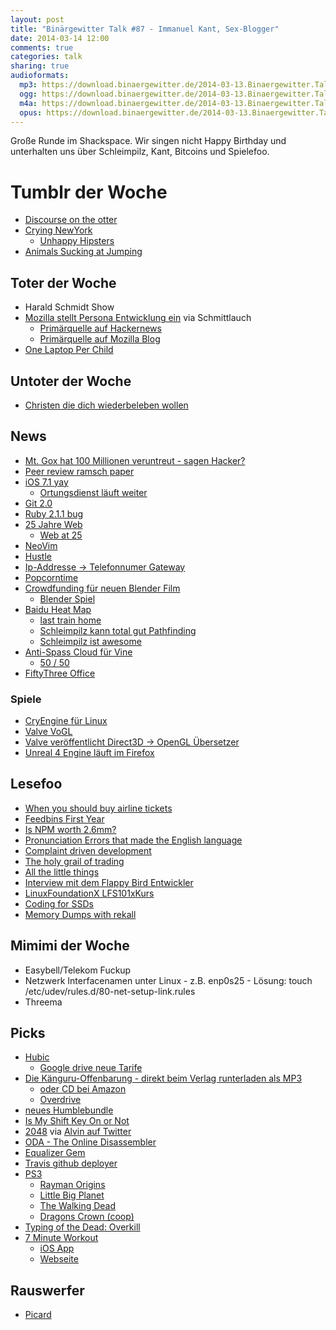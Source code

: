 ```yaml
---
layout: post
title: "Binärgewitter Talk #87 - Immanuel Kant, Sex-Blogger"
date: 2014-03-14 12:00
comments: true
categories: talk
sharing: true
audioformats:
  mp3: https://download.binaergewitter.de/2014-03-13.Binaergewitter.Talk.87.mp3
  ogg: https://download.binaergewitter.de/2014-03-13.Binaergewitter.Talk.87.ogg
  m4a: https://download.binaergewitter.de/2014-03-13.Binaergewitter.Talk.87.m4a
  opus: https://download.binaergewitter.de/2014-03-13.Binaergewitter.Talk.87.opus
---
```

Große Runde im Shackspace. Wir singen nicht Happy Birthday und unterhalten uns über Schleimpilz, Kant, Bitcoins und Spielefoo.

# Tumblr der Woche

- [Discourse on the otter](http://discourseontheotter.tumblr.com/)
- [Crying NewYork](http://cryingnewyork.tumblr.com)
    * [Unhappy Hipsters](http://unhappyhipsters.com/)
- [Animals Sucking at Jumping](http://animalssuckingatjumping.tumblr.com/)

## Toter der Woche

- Harald Schmidt Show
- [Mozilla stellt Persona Entwicklung ein](http://www.golem.de/news/login-dienst-mozilla-stellt-persona-entwicklung-ein-1403-105030.html) via Schmittlauch
   * [Primärquelle auf Hackernews](https://news.ycombinator.com/item?id=7364465)
   * [Primärquelle auf Mozilla Blog](https://wiki.mozilla.org/Identity/Persona_AAR)
- [One Laptop Per Child](http://blog.laptop.org/2014/03/12/olpc-concentrating-on-its-core-values-education/#.UyCXtz19oygresponse)

## Untoter der Woche

- [Christen die dich wiederbeleben wollen](http://www.vice.com/read/a-christian-group-needs-access-to-your-dead-so-they-can-ressurect-them)

## News

- [Mt. Gox hat 100 Millionen veruntreut - sagen Hacker?](http://www.forbes.com/sites/andygreenberg/2014/03/09/hackers-hit-mt-gox-exchanges-ceo-claim-to-publish-evidence-of-fraud/)
- [Peer review ramsch paper](http://www.nature.com/news/publishers-withdraw-more-than-120-gibberish-papers-1.14763)
- [iOS 7.1 yay](http://www.apple.com/ios/ios7-update/)
    * [Ortungsdienst läuft weiter](http://www.heise.de/newsticker/meldung/iOS-7-1-App-Beenden-laesst-Standortdienste-weiterlaufen-2143808.html)
- [Git 2.0](https://git.kernel.org/cgit/git/git.git/tree/Documentation/RelNotes/2.0.0.txt)
- [Ruby 2.1.1 bug](https://www.ruby-lang.org/en/news/2014/03/10/regression-of-hash-reject-in-ruby-2-1-1/)
- [25 Jahre Web](http://home.web.cern.ch/about/updates/2014/03/world-wide-web-born-cern-25-years-ago)
    * [Web at 25](http://www.webat25.org/)
- [NeoVim](http://neovim.org/)
- [Hustle](https://github.com/chango/hustle)
- [Ip-Addresse -> Telefonnumer Gateway](http://torrentfreak.com/privacy-disaster-type-ip-address-get-internet-users-phone-number-140307/)
- [Popcorntime](http://getpopcornti.me/)
- [Crowdfunding für neuen Blender Film](http://www.heise.de/newsticker/meldung/Blender-Foundation-Crowdfunding-fuer-Open-Source-Langfilm-2140865.html)
    * [Blender Spiel](http://www.yofrankie.org/)
- [Baidu Heat Map](http://www.techinasia.com/baidu-data-track-worlds-largest-human-movement-chinese-year-begins/)
    * [last train home](http://www.imdb.com/title/tt1512201/)
    * [Schleimpilz kann total gut Pathfinding](http://www.youtube.com/watch?v=BZUQQmcR5-g)
    * [Schleimpilz ist awesome](http://www.wired.com/wiredscience/2010/01/slime-mold-grows-network-just-like-tokyo-rail-system/)
- [Anti-Spass Cloud für Vine](http://arstechnica.com/business/2014/03/internet-is-a-little-less-for-porn-vine-bans-explicit-sexual-content/)
    * [50 / 50](http://www.reddit.com/r/FiftyFifty/)
- [FiftyThree Office](http://www.fastcolabs.com/3027542/inside-fiftythrees-jaw-dropping-new-office-space)

### Spiele

- [CryEngine für Linux](http://www.heise.de/newsticker/meldung/Crytek-kuendigt-Linux-Support-fuer-seine-CryEngine-an-2140512.html)
- [Valve VoGL](https://github.com/ValveSoftware/vogl)
- [Valve veröffentlicht Direct3D -> OpenGL Übersetzer](https://github.com/ValveSoftware/ToGL)
- [Unreal 4 Engine läuft im Firefox](https://blog.mozilla.org/blog/2014/03/12/mozilla-and-epic-preview-unreal-engine-4-running-in-firefox/)

## Lesefoo

- [When you should buy airline tickets](http://www.cheapair.com/blog/travel-tips/when-should-you-buy-your-airline-ticket-heres-what-our-data-has-to-say/)
- [Feedbins First Year](http://blog.feedbin.me/2014/03/11/feedbins-first-year/)
- [Is NPM worth 2.6mm?](http://words.steveklabnik.com/is-npm-worth-26mm)
- [Pronunciation Errors that made the English language](http://www.theguardian.com/commentisfree/2014/mar/11/pronunciation-errors-english-language)
- [Complaint driven development](http://www.codinghorror.com/blog/2014/02/complaint-driven-development.html)
- [The holy grail of trading](http://www.zerohedge.com/news/2014-03-10/holy-grail-trading-has-been-found-hft-firm-reveals-1-losing-trading-day-1238-days-tr)
- [All the little things](https://speakerdeck.com/skmetz/all-the-little-things-rubyonales)
- [Interview mit dem Flappy Bird Entwickler](http://www.rollingstone.com/culture/news/the-flight-of-the-birdman-flappy-bird-creator-dong-nguyen-speaks-out-20140311)
- [LinuxFoundationX LFS101x](https://www.edx.org/course/linuxfoundationx/linuxfoundationx-lfs101x-introduction-1621)[Kurs](https://training.linuxfoundation.org/linux-courses/system-administration-training/introduction-to-linux)
- [Coding for SSDs](http://codecapsule.com/2014/02/12/coding-for-ssds-part-1-introduction-and-table-of-contents/)
- [Memory Dumps with rekall](https://isc.sans.edu/diary/Linux+Memory+Dump+with+Rekall/17775)

## Mimimi der Woche

- Easybell/Telekom Fuckup
- Netzwerk Interfacenamen unter Linux - z.B. enp0s25 - Lösung: touch /etc/udev/rules.d/80-net-setup-link.rules
- Threema

## Picks

- [Hubic](https://hubic.com/en/offers/)
    * [Google drive neue Tarife](https://www.google.com/settings/storage)
- [Die Känguru-Offenbarung - direkt beim Verlag runterladen als MP3](
http://hoerbuch-hamburg.hoebu.de/releases/360123?lang=de)
    * [oder CD bei Amazon](http://www.amazon.de/gp/product/3869091355/ref=as_li_ss_tl?ie=UTF8&camp=1638&creative=19454&creativeASIN=3869091355&linkCode=as2&tag=trektrip)
    * [Overdrive](http://www.overdrive.com/)
- [neues Humblebundle](https://www.humblebundle.com/)
- [Is My Shift Key On or Not](http://ismyshiftkeyonornot.com/)
- [2048](http://gabrielecirulli.github.io/2048/) via [Alvin auf Twitter](https://twitter.com/althavin/status/443498698916765696)
- [ODA - The Online Disassembler](http://onlinedisassembler.com)
- [Equalizer Gem](https://github.com/dkubb/equalizer)
- [Travis github deployer](https://github.com/basvodde/travis_github_deployer)
- [PS3](http://amzn.to/1cXz204)
    * [Rayman Origins](http://amzn.to/1cXzmfz)
    * [Little Big Planet](http://amzn.to/1gnXyvS)
    * [The Walking Dead](http://amzn.to/1nnthmu)
    * [Dragons Crown (coop)](http://www.amazon.de/Ignition-Entertainment-Dragons-Crown/dp/B0071L2O9G/?tag=krebsco-21)
- [Typing of the Dead: Overkill](http://fast2play.de/category/3667/the-typing-of-the-dead-overkill-steam-key/)
- [7 Minute Workout](http://well.blogs.nytimes.com/2013/05/09/the-scientific-7-minute-workout/?_php=true&_type=blogs&_r=0)
    * [iOS App](https://itunes.apple.com/de/app/7-minute-workout-challenge/id680170305?l=en&mt=8)
    * [Webseite](http://www.7-min.com/)

## Rauswerfer

- [Picard](https://www.youtube.com/watch?v=X6oUz1v17Uo#t=10s)
